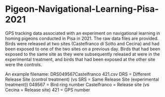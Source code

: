 # Pigeon-Navigational-Learning-Pisa-2021

GPS tracking data associated with an experiment on navigational learning in homing pigeons conducted in Pisa in 2021. 
The raw data files are provided. Birds were released at two sites (Castelfranco di Sotto and Cecina) and had been exposed to one of the two sites on a previous day.
Birds that had been exposed to the same site as they were subsequently released at were in the experimental treatment, and birds that had been exposed at the other site were the controls. 

An example filename: DRS049567Castelfranco 421.csv
DRS = Different Release Site (control treatment) (vs SRS = Same Release Site (experimental treatment))
049567 = Bird ring number
Castelfranco = Release site (vs Cecina = Release site)
421 = GPS number
